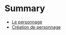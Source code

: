 # Summary

- [Le personnage](le_personnage.md)
- [Création de personnage](creation_de_personnage.md)
